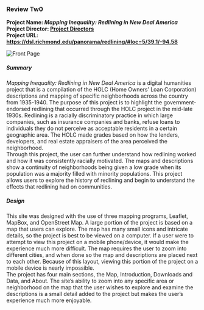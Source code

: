 ### Review Tw0  
**Project Name: _Mapping Inequality: Redlining in New Deal America_  
Project Director: [Project Directors](https://dsl.richmond.edu/panorama/redlining/#loc=5/39.1/-94.58&text=about)  
Project URL: [https://dsl.richmond.edu/panorama/redlining/#loc=5/39.1/-94.58 ](https://dsl.richmond.edu/panorama/redlining/#loc=5/39.1/-94.58 )**  

![Front Page](https://lsix642.github.io/Lizzie-S./images/MIfrontpage.png)  

##### Summary  
_Mapping Inequality: Redlining in New Deal America_ is a digital humanities project that is a compilation of the HOLC (Home Owners’ Loan Corporation) descriptions and mapping of specific neighborhoods across the country from 1935-1940. The purpose of this project is to highlight the government-endorsed redlining that occurred through the HOLC project in the mid-late 1930s. Redlining is a racially discriminatory practice in which large companies, such as insurance companies and banks, refuse loans to individuals they do not perceive as acceptable residents in a certain geographic area. The HOLC made grades based on how the lenders, developers, and real estate appraisers of the area perceived the neighborhood.  
Through this project, the user can further understand how redlining worked and how it was consistently racially motivated. The maps and descriptions show a continuity of neighborhoods being given a low grade when its population was a majority filled with minority populations. This project allows users to explore the history of redlining and begin to understand the effects that redlining had on communities.  
##### Design  
This site was designed with the use of three mapping programs, Leaflet, MapBox, and OpenStreet Map. A large portion of the project is based on a map that users can explore. The map has many small icons and intricate details, so the project is best to be viewed on a computer. If a user were to attempt to view this project on a mobile phone/device, it would make the experience much more difficult. The map requires the user to zoom into different cities, and when done so the map and descriptions are placed next to each other. Because of this layout, viewing this portion of the project on a mobile device is nearly impossible.  
The project has four main sections, the Map, Introduction, Downloads and Data, and About. The site’s ability to zoom into any specific area or neighborhood on the map that the user wishes to explore and examine the descriptions is a small detail added to the project but makes the user’s experience much more enjoyable.
